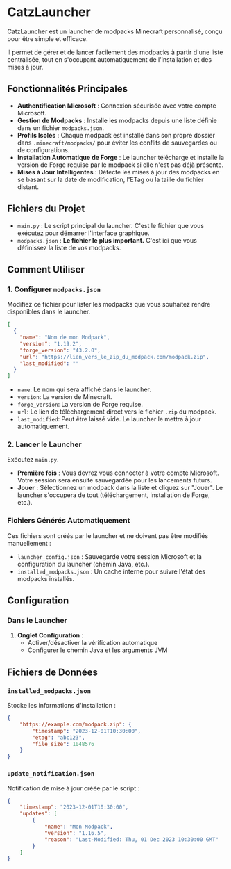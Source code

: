 # CatzLauncher

CatzLauncher est un launcher de modpacks Minecraft personnalisé, conçu pour être simple et efficace.

Il permet de gérer et de lancer facilement des modpacks à partir d'une liste centralisée, tout en s'occupant automatiquement de l'installation et des mises à jour.

## Fonctionnalités Principales

- **Authentification Microsoft** : Connexion sécurisée avec votre compte Microsoft.
- **Gestion de Modpacks** : Installe les modpacks depuis une liste définie dans un fichier `modpacks.json`.
- **Profils Isolés** : Chaque modpack est installé dans son propre dossier dans `.minecraft/modpacks/` pour éviter les conflits de sauvegardes ou de configurations.
- **Installation Automatique de Forge** : Le launcher télécharge et installe la version de Forge requise par le modpack si elle n'est pas déjà présente.
- **Mises à Jour Intelligentes** : Détecte les mises à jour des modpacks en se basant sur la date de modification, l'ETag ou la taille du fichier distant.

## Fichiers du Projet

- `main.py` : Le script principal du launcher. C'est le fichier que vous exécutez pour démarrer l'interface graphique.
- `modpacks.json` : **Le fichier le plus important.** C'est ici que vous définissez la liste de vos modpacks.

## Comment Utiliser

### 1. Configurer `modpacks.json`

Modifiez ce fichier pour lister les modpacks que vous souhaitez rendre disponibles dans le launcher.

```json
[
  {
    "name": "Nom de mon Modpack",
    "version": "1.19.2",
    "forge_version": "43.2.0",
    "url": "https://lien_vers_le_zip_du_modpack.com/modpack.zip",
    "last_modified": ""
  }
]
```

- `name`: Le nom qui sera affiché dans le launcher.
- `version`: La version de Minecraft.
- `forge_version`: La version de Forge requise.
- `url`: Le lien de téléchargement direct vers le fichier `.zip` du modpack.
- `last_modified`: Peut être laissé vide. Le launcher le mettra à jour automatiquement.

### 2. Lancer le Launcher

Exécutez `main.py`.

- **Première fois** : Vous devrez vous connecter à votre compte Microsoft. Votre session sera ensuite sauvegardée pour les lancements futurs.
- **Jouer** : Sélectionnez un modpack dans la liste et cliquez sur "Jouer". Le launcher s'occupera de tout (téléchargement, installation de Forge, etc.).

### Fichiers Générés Automatiquement

Ces fichiers sont créés par le launcher et ne doivent pas être modifiés manuellement :

- `launcher_config.json` : Sauvegarde votre session Microsoft et la configuration du launcher (chemin Java, etc.).
- `installed_modpacks.json` : Un cache interne pour suivre l'état des modpacks installés.

## Configuration

### Dans le Launcher

1. **Onglet Configuration** :
   - Activer/désactiver la vérification automatique
   - Configurer le chemin Java et les arguments JVM

## Fichiers de Données

### `installed_modpacks.json`
Stocke les informations d'installation :
```json
{
    "https://example.com/modpack.zip": {
        "timestamp": "2023-12-01T10:30:00",
        "etag": "abc123",
        "file_size": 1048576
    }
}
```

### `update_notification.json`
Notification de mise à jour créée par le script :
```json
{
    "timestamp": "2023-12-01T10:30:00",
    "updates": [
        {
            "name": "Mon Modpack",
            "version": "1.16.5",
            "reason": "Last-Modified: Thu, 01 Dec 2023 10:30:00 GMT"
        }
    ]
}
```